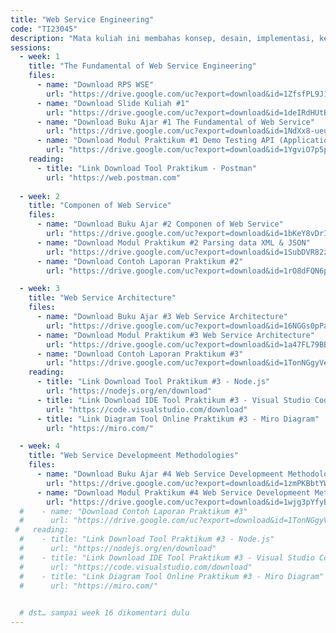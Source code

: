 ```yaml
---
title: "Web Service Engineering"
code: "TI23045"
description: "Mata kuliah ini membahas konsep, desain, implementasi, keamanan, dan pengelolaan Web Service berbasis RESTful dan SOAP. Mahasiswa dibekali kemampuan teknis membangun, mendokumentasikan, menguji, dan mendeploy Web Service baik di lingkungan lokal maupun cloud computing. Pendekatan pembelajaran menggunakan Outcome-Based Education (OBE) dengan penekanan pada praktik, studi kasus, dan mini project."
sessions:
  - week: 1
    title: "The Fundamental of Web Service Engineering"
    files:
      - name: "Download RPS WSE"
        url: "https://drive.google.com/uc?export=download&id=1ZfsfPL9J1AhYyTj-74ZlSH7chNcphjND"
      - name: "Download Slide Kuliah #1"
        url: "https://drive.google.com/uc?export=download&id=1deIRdHUtB1qOue1hFSW7GTz0BLccmYdJ"
      - name: "Download Buku Ajar #1 The Fundamental of Web Service"
        url: "https://drive.google.com/uc?export=download&id=1NdXx8-ueuubxXPyKncyN9J17W8GuO7NJ"
      - name: "Download Modul Praktikum #1 Demo Testing API (Application Programming Interface)"
        url: "https://drive.google.com/uc?export=download&id=1YgviO7p5pcTJq2z8woltJrDR87xoaRi0"
    reading:
      - title: "Link Download Tool Praktikum - Postman"
        url: "https://web.postman.com"
        
  - week: 2
    title: "Componen of Web Service"
    files:
      - name: "Download Buku Ajar #2 Componen of Web Service"
        url: "https://drive.google.com/uc?export=download&id=1bKeY8vDrI4XfmhWsd5TiXDt06kVOKT-x"
      - name: "Download Modul Praktikum #2 Parsing data XML & JSON"
        url: "https://drive.google.com/uc?export=download&id=1SubDVR82zMXZmXYEU74ChrNP2ZS3NuPl"
      - name: "Download Contoh Laporan Praktikum #2"
        url: "https://drive.google.com/uc?export=download&id=1rO8dFQN6p90dhMrdgXSfV0UecrpsYH3a"

  - week: 3
    title: "Web Service Architecture"
    files:
      - name: "Download Buku Ajar #3 Web Service Architecture"
        url: "https://drive.google.com/uc?export=download&id=16NGGs0pPasbKxKTLOajbDGUSIZR2AKn2"
      - name: "Download Modul Praktikum #3 Web Service Architecture"
        url: "https://drive.google.com/uc?export=download&id=1a47FL79BBotk3S-YGJKoz8zbXKp-O8iY"
      - name: "Download Contoh Laporan Praktikum #3"
        url: "https://drive.google.com/uc?export=download&id=1TonNGgyVeSiar_haFIgNNZ0l-6Y2fqKR"
    reading:
      - title: "Link Download Tool Praktikum #3 - Node.js"
        url: "https://nodejs.org/en/download"
      - title: "Link Download IDE Tool Praktikum #3 - Visual Studio Code"
        url: "https://code.visualstudio.com/download"
      - title: "Link Diagram Tool Online Praktikum #3 - Miro Diagram"
        url: "https://miro.com/"

  - week: 4
    title: "Web Service Developmeent Methodologies"
    files:
      - name: "Download Buku Ajar #4 Web Service Developmeent Methodologies"
        url: "https://drive.google.com/uc?export=download&id=1zmPKBbtYW_VntZiSE5r-DyLHbj_N3iIW"
      - name: "Download Modul Praktikum #4 Web Service Developmeent Methodologies (AGILE)"
        url: "https://drive.google.com/uc?export=download&id=1wjg3pYfyBfqwo_tX7HQXVq7n8Zxm1SP4"
  #    - name: "Download Contoh Laporan Praktikum #3"
  #      url: "https://drive.google.com/uc?export=download&id=1TonNGgyVeSiar_haFIgNNZ0l-6Y2fqKR"
 #   reading:
  #    - title: "Link Download Tool Praktikum #3 - Node.js"
  #      url: "https://nodejs.org/en/download"
  #    - title: "Link Download IDE Tool Praktikum #3 - Visual Studio Code"
  #      url: "https://code.visualstudio.com/download"
  #    - title: "Link Diagram Tool Online Praktikum #3 - Miro Diagram"
  #      url: "https://miro.com/"
          

  # dst… sampai week 16 dikomentari dulu
---
```

